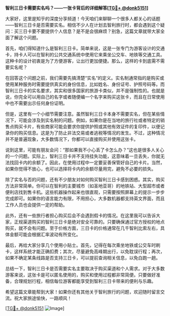 **智利三日卡需要实名吗？——一张卡背后的详细解答[[TG💪+ @donk5151](https://t.me/s/donk5151)]**

大家好，这里是知乎的深度分享频道！今天咱们来聊聊一个很多人都关心的话题——智利三日卡是否需要实名。相信不少人在计划去智利旅行时，都会遇到这个疑问：买三日卡要不要提供个人信息？是不是会很麻烦？别急，这篇文章就带大家全面了解这个问题。

首先，咱们得知道什么是智利三日卡。简单来说，这是一张专门为游客设计的交通卡，持卡人可以在智利的公共交通系统中使用它来乘坐公交车、地铁等交通工具。这种卡的设计初衷是为了方便游客，让出行更加便捷。那么，这样的卡到底需不需要实名呢？

在回答这个问题之前，我们需要先搞清楚“实名”的定义。实名制通常指的是购买或使用某种服务时需要提供真实的身份信息，比如姓名、身份证号、护照号码等。而智利三日卡的实名要求，其实和很多国家的旅游卡类似，并不是强制性的。也就是说，你完全可以用自己的名字或者随便编一个名字来购买这张卡，而且在日常使用中也不需要出示任何身份证明。

但是，这里有一个小细节需要注意。虽然智利三日卡本身不需要实名，但在某些情况下，可能会涉及到实名制的问题。例如，如果你是在当地的旅行社或者特定的销售点购买卡片，有些商家可能会要求你提供护照或其他有效证件的复印件，以便记录你的购买信息。这是为了防止非法交易或者逃税等情况的发生。不过，这种情况并不是普遍现象，大多数情况下，你都可以直接购买并使用这张卡。

说到这里，可能有朋友会问：“那如果我不小心丢了卡怎么办？”这也是很多人关心的一个问题。实际上，智利三日卡并不支持挂失功能，这意味着一旦丢失，你就无法找回卡内的余额了。因此，在使用过程中一定要妥善保管好自己的卡片。当然，如果你觉得不放心，也可以选择将卡内的余额尽量用完，避免不必要的损失。

除了实名与否的问题，还有不少朋友对如何购买智利三日卡感到困惑。其实，购买方法非常简单。你可以在智利的主要城市（如圣地亚哥）的地铁站、大型超市或者便利店找到售卡机。这些机器操作起来也很直观，只需要按照屏幕上的提示一步步完成即可。如果你的语言能力有限，不用担心，大多数机器都支持英文界面，而且工作人员也会提供一定的帮助。

此外，还有一些旅行者担心购买后会不会遇到假卡的情况。在这里我可以告诉大家，正规渠道购买的智利三日卡是绝对安全可靠的。只要确保通过官方授权的地点购买，就不会有问题。至于价格方面，三日卡的价格通常在几千智利比索左右，具体金额可能会根据汇率波动有所变化。

最后，再给大家分享几个使用小贴士。首先，记得在每次乘坐地铁或公交车时刷卡，这样系统才能正确扣费；其次，尽量避免高峰期出行，以免耽误行程；再次，如果不确定某条线路是否支持三日卡，可以提前查询相关信息，以免白跑一趟。

总结一下，智利三日卡是否需要实名主要取决于购买渠道和个人需求。对于大多数游客来说，这张卡是可以匿名使用的，购买和使用过程都非常简便。只要做好准备，合理规划行程，相信每位游客都能享受到智利三日卡带来的便利与乐趣。

希望这篇文章能帮到大家！如果你还有其他关于智利旅行的问题，欢迎随时留言交流。祝大家旅途愉快，一路顺风！

[[TG💪+ @donk5151](https://t.me/s/donk5151) ![Image](https://i.postimg.cc/rwNCRYN7/Snipaste-2025-04-30-17-27-05.png)]
